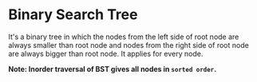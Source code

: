 # Binary Search Tree

It's a binary tree in which the nodes from the left side of root node are always smaller than root node and nodes from the right side of root node are always bigger than root node.
It applies for every node.

**Note: Inorder traversal of BST gives all nodes in `sorted order`.**